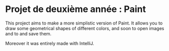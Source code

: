 # Projet de deuxième année : Paint

This project aims to make a more simplistic version of Paint. It allows you to draw some geometrical shapes of different colors, and soon to open images and to and save them.

Moreover it was entirely made with IntelliJ.
